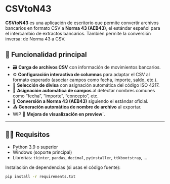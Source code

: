 # CSVtoN43

**CSVtoN43** es una aplicación de escritorio que permite convertir archivos bancarios en formato CSV a **Norma 43 (AEB43)**, el estándar español para el intercambio de extractos bancarios. También permite la conversión inversa: de Norma 43 a CSV.

## 🧩 Funcionalidad principal

- 🗃️ **Carga de archivos CSV** con información de movimientos bancarios.
- ⚙️ **Configuración interactiva de columnas** para adaptar el CSV al formato esperado (asociar campos como fecha, importe, saldo, etc.).
- 💱 **Selección de divisa** con asignación automática del código ISO 4217.
- 🧠 **Asignación automática de campos** al detectar nombres comunes como “fecha”, “importe”, “concepto”, etc.
- 🔄 **Conversión a Norma 43 (AEB43)** siguiendo el estándar oficial.
- 📤 **Generación automática de nombre de archivo** al exportar.
- WIP 🔁 **Mejora de visualización en preview**`.


---


## 🧑‍💻 Requisitos

- Python 3.9 o superior
- Windows (soporte principal)
- Librerías: `tkinter`, `pandas`, `decimal`, `pyinstaller`, `ttkbootstrap`, ... 

Instalación de dependencias (si usas el código fuente):

```bash
pip install -r requirements.txt


